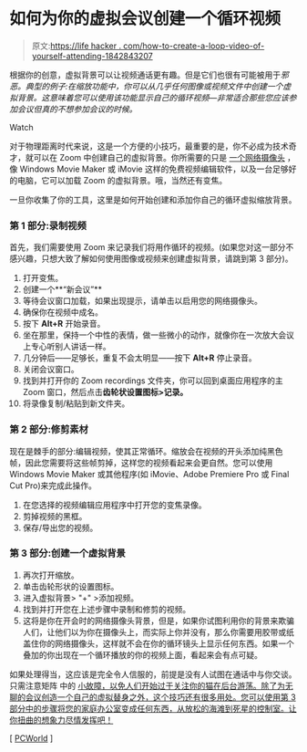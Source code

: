 # 如何为你的虚拟会议创建一个循环视频

> 原文:[https://life hacker . com/how-to-create-a-loop-video-of-yourself-attending-1842843207](https://lifehacker.com/how-to-create-a-looping-video-of-yourself-that-attends-1842843207)

根据你的创意，虚拟背景可以让视频通话更有趣。但是它们也很有可能被用于*邪恶。*典型的例子:在缩放功能中，你可以从几乎任何图像或视频文件中创建一个虚拟背景。这意味着您可以使用该功能显示自己的循环视频*—*非常适合那些您应该参加会议但*真的不想参加会议的时候。*

Watch

对于物理距离时代来说，这是一个方便的小技巧，最重要的是，你不必成为技术奇才，就可以在 Zoom 中创建自己的虚拟背景。你所需要的只是 [一个网络摄像头](https://lifehacker.com/how-to-look-better-in-your-next-zoom-meeting-1842457998) ，像 Windows Movie Maker 或 iMovie 这样的免费视频编辑软件，以及一台足够好的电脑，它可以加载 Zoom 的虚拟背景。哦，当然还有变焦。

一旦你收集了你的工具，这里是如何开始创建和添加你自己的循环虚拟缩放背景。

### 第 1 部分:录制视频

首先，我们需要使用 Zoom 来记录我们将用作循环的视频。(如果您对这一部分不感兴趣，只想大致了解如何使用图像或视频来创建虚拟背景，请跳到第 3 部分)。

1.  打开变焦。
2.  创建一个**“新会议”**
3.  等待会议窗口加载，如果出现提示，请单击以启用您的网络摄像头。
4.  确保你在视频中成名。
5.  按下 **Alt+R** 开始录音。
6.  坐在那里，保持一个中性的表情，做一些微小的动作，就像你在一次放大会议上专心听别人讲话一样。
7.  几分钟后——足够长，重复不会太明显——按下 **Alt+R** 停止录音。
8.  关闭会议窗口。
9.  找到并打开你的 Zoom recordings 文件夹，你可以回到桌面应用程序的主 Zoom 窗口，然后点击**齿轮状设置图标>记录。**
10.  将录像复制/粘贴到新文件夹。

### 第 2 部分:修剪素材

现在是棘手的部分:编辑视频，使其正常循环。缩放会在视频的开头添加纯黑色帧，因此您需要将这些帧剪掉，这样您的视频看起来会更自然。您可以使用 Windows Movie Maker 或其他程序(如 iMovie、Adobe Premiere Pro 或 Final Cut Pro)来完成此操作。

1.  在您选择的视频编辑应用程序中打开您的变焦录像。
2.  剪掉视频的黑框。
3.  保存/导出您的视频。

### 第 3 部分:创建一个虚拟背景

1.  再次打开缩放。
2.  单击齿轮形状的设置图标。
3.  进入虚拟背景> "+" >添加视频。
4.  找到并打开您在上述步骤中录制和修剪的视频。
5.  这将是你在开会时的网络摄像头背景，但是，如果你试图利用你的背景来欺骗人们，让他们以为你在摄像头上，而实际上你并没有，那么你需要用胶带或纸盖住你的网络摄像头，这样就不会在你的循环镜头上显示任何东西。如果一个叠加的你出现在一个循环播放的你的视频上面，看起来会有点可疑。

如果处理得当，这应该是完全令人信服的，前提是没有人试图在通话中与你交谈。只需注意矩阵 中的 [小故障，以免人们开始过于关注你的猫在后台游荡。除了为无聊的会议创造一个自己的虚拟替身之外，这个技巧还有很多用处。您可以使用第 3 部分中的步骤将您的家庭办公室变成任何东西，从放松的海滩到死星的控制室。让你扭曲的想象力尽情发挥吧！](https://www.youtube.com/watch?v=icID__07xBI)

[ [PCWorld](https://www.pcworld.com/article/3536575/best-funny-zoom-background-trick-put-yourself-in-a-looping-video-so-you-can-skip-the-meeting.html) ]